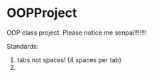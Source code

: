 # OOPProject

OOP class project. Please notice me senpai!!!!!!!

Standards:
  1. tabs not spaces! (4 spaces per tab)
  2. 
